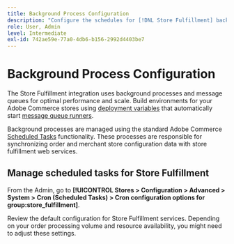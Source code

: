```yaml
---
title: Background Process Configuration
description: "Configure the schedules for [!DNL Store Fulfillment] background processes used in synchronizing data with the fulfillment services."
role: User, Admin
level: Intermediate
exl-id: 742ae59e-77a0-4db6-b156-2992d4403be7
---
```


# Background Process Configuration

The Store Fulfillment integration uses background processes and message queues for optimal performance and scale. Build environments for your Adobe Commerce stores using [deployment variables](https://devdocs.magento.com/cloud/env/variables-deploy.html#cron_consumers_runner) that automatically start [message queue runners](https://devdocs.magento.com/guides/v2.4/config-guide/mq/rabbitmq-overview.html).

Background processes are managed using the standard Adobe Commerce [Scheduled Tasks](https://docs.magento.com/user-guide/system/cron.html) functionality. These processes are responsible for synchronizing order and merchant store configuration data with store fulfillment web services.

## Manage scheduled tasks for Store Fulfillment

From the Admin, go to **[!UICONTROL Stores > Configuration > Advanced > System > Cron (Scheduled Tasks) > Cron configuration options for group:store_fulfillment]**.

Review the default configuration for Store Fulfillment services. Depending on your order processing volume and resource availability, you might need to adjust these settings.
